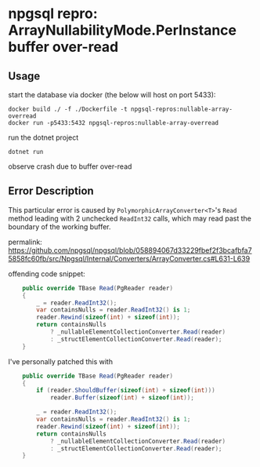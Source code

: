 
# npgsql repro: ArrayNullabilityMode.PerInstance buffer over-read

## Usage

start the database via docker (the below will host on port 5433):

```
docker build ./ -f ./Dockerfile -t npgsql-repros:nullable-array-overread
docker run -p5433:5432 npgsql-repros:nullable-array-overread
```

run the dotnet project

```
dotnet run 
```

observe crash due to buffer over-read

## Error Description

This particular error is caused by `PolymorphicArrayConverter<T>`'s `Read` method leading with 2 unchecked `ReadInt32` calls,
which may read past the boundary of the working buffer.

permalink: https://github.com/npgsql/npgsql/blob/058894067d33229fbef2f3bcafbfa75858fc60fb/src/Npgsql/Internal/Converters/ArrayConverter.cs#L631-L639

offending code snippet:

```csharp
    public override TBase Read(PgReader reader)
    {
        _ = reader.ReadInt32();
        var containsNulls = reader.ReadInt32() is 1;
        reader.Rewind(sizeof(int) + sizeof(int));
        return containsNulls
            ? _nullableElementCollectionConverter.Read(reader)
            : _structElementCollectionConverter.Read(reader);
    }
```

I've personally patched this with

```csharp
    public override TBase Read(PgReader reader)
    {
        if (reader.ShouldBuffer(sizeof(int) + sizeof(int)))
            reader.Buffer(sizeof(int) + sizeof(int));

        _ = reader.ReadInt32();
        var containsNulls = reader.ReadInt32() is 1;
        reader.Rewind(sizeof(int) + sizeof(int));
        return containsNulls
            ? _nullableElementCollectionConverter.Read(reader)
            : _structElementCollectionConverter.Read(reader);
    }
```
